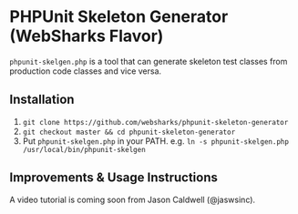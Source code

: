 # PHPUnit Skeleton Generator (WebSharks Flavor)

`phpunit-skelgen.php` is a tool that can generate skeleton test classes from production code classes and vice versa.

## Installation

1. `git clone https://github.com/websharks/phpunit-skeleton-generator`
2. `git checkout master && cd phpunit-skeleton-generator`
3. Put `phpunit-skelgen.php` in your PATH.
 e.g. `ln -s phpunit-skelgen.php /usr/local/bin/phpunit-skelgen`

## Improvements & Usage Instructions

A video tutorial is coming soon from Jason Caldwell (@jaswsinc).
